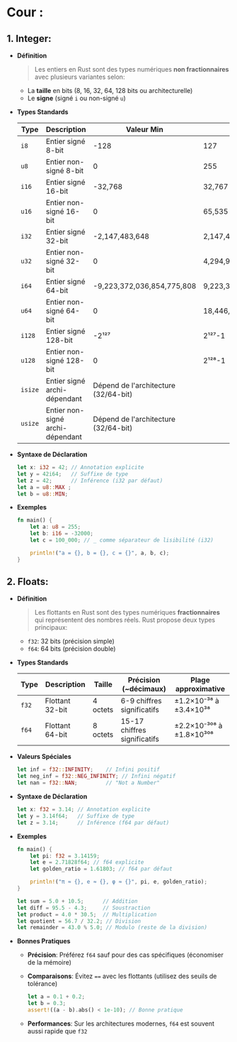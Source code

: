 # Cour :

## 1. **Integer:**

-   **Définition**

    > Les entiers en Rust sont des types numériques **non fractionnaires** avec plusieurs variantes selon:

    -   La **taille** en bits (8, 16, 32, 64, 128 bits ou architecturelle)
    -   Le **signe** (signé `i` ou non-signé `u`)

-   **Types Standards**

    | Type    | Description                      | Valeur Min                           | Valeur Max                 |
    | ------- | -------------------------------- | ------------------------------------ | -------------------------- |
    | `i8`    | Entier signé 8-bit               | -128                                 | 127                        |
    | `u8`    | Entier non-signé 8-bit           | 0                                    | 255                        |
    | `i16`   | Entier signé 16-bit              | -32,768                              | 32,767                     |
    | `u16`   | Entier non-signé 16-bit          | 0                                    | 65,535                     |
    | `i32`   | Entier signé 32-bit              | -2,147,483,648                       | 2,147,483,647              |
    | `u32`   | Entier non-signé 32-bit          | 0                                    | 4,294,967,295              |
    | `i64`   | Entier signé 64-bit              | -9,223,372,036,854,775,808           | 9,223,372,036,854,775,807  |
    | `u64`   | Entier non-signé 64-bit          | 0                                    | 18,446,744,073,709,551,615 |
    | `i128`  | Entier signé 128-bit             | -2¹²⁷                                | 2¹²⁷-1                     |
    | `u128`  | Entier non-signé 128-bit         | 0                                    | 2¹²⁸-1                     |
    | `isize` | Entier signé archi-dépendant     | Dépend de l'architecture (32/64-bit) |
    | `usize` | Entier non-signé archi-dépendant | Dépend de l'architecture (32/64-bit) |

-   **Syntaxe de Déclaration**

    ```rust
    let x: i32 = 42; // Annotation explicite
    let y = 42i64;   // Suffixe de type
    let z = 42;      // Inférence (i32 par défaut)
    let a = u8::MAX ;
    let b = u8::MIN;
    ```

-   **Exemples**

    ```rust
    fn main() {
        let a: u8 = 255;
        let b: i16 = -32000;
        let c = 100_000; // _ comme séparateur de lisibilité (i32)

        println!("a = {}, b = {}, c = {}", a, b, c);
    }
    ```

## 2. **Floats:**

-   **Définition**

    > Les flottants en Rust sont des types numériques **fractionnaires** qui représentent des nombres réels. Rust propose deux types principaux:

    -   `f32`: 32 bits (précision simple)
    -   `f64`: 64 bits (précision double)

-   **Types Standards**

    | Type  | Description     | Taille   | Précision (~décimaux)        | Plage approximative      |
    | ----- | --------------- | -------- | ---------------------------- | ------------------------ |
    | `f32` | Flottant 32-bit | 4 octets | 6-9 chiffres significatifs   | ±1.2×10⁻³⁸ à ±3.4×10³⁸   |
    | `f64` | Flottant 64-bit | 8 octets | 15-17 chiffres significatifs | ±2.2×10⁻³⁰⁸ à ±1.8×10³⁰⁸ |

-   **Valeurs Spéciales**

    ```rust
    let inf = f32::INFINITY;    // Infini positif
    let neg_inf = f32::NEG_INFINITY; // Infini négatif
    let nan = f32::NAN;         // "Not a Number"
    ```

-   **Syntaxe de Déclaration**

    ```rust
    let x: f32 = 3.14; // Annotation explicite
    let y = 3.14f64;   // Suffixe de type
    let z = 3.14;      // Inférence (f64 par défaut)
    ```

-   **Exemples**

    ```rust
    fn main() {
        let pi: f32 = 3.14159;
        let e = 2.71828f64; // f64 explicite
        let golden_ratio = 1.61803; // f64 par défaut

        println!("π ≈ {}, e ≈ {}, φ ≈ {}", pi, e, golden_ratio);
    }
    ```

    ```rust
    let sum = 5.0 + 10.5;      // Addition
    let diff = 95.5 - 4.3;     // Soustraction
    let product = 4.0 * 30.5;  // Multiplication
    let quotient = 56.7 / 32.2; // Division
    let remainder = 43.0 % 5.0; // Modulo (reste de la division)
    ```

-   **Bonnes Pratiques**

    -   **Précision**: Préférez `f64` sauf pour des cas spécifiques (économiser de la mémoire)

    -   **Comparaisons**: Évitez `==` avec les flottants (utilisez des seuils de tolérance)

        ```rust
        let a = 0.1 + 0.2;
        let b = 0.3;
        assert!((a - b).abs() < 1e-10); // Bonne pratique
        ```

    -   **Performances**: Sur les architectures modernes, `f64` est souvent aussi rapide que `f32`
